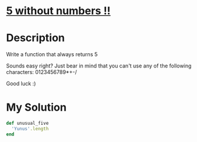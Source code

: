 # [5 without numbers !!](https://www.codewars.com/kata/59441520102eaa25260000bf)

# Description
Write a function that always returns 5

Sounds easy right? Just bear in mind that you can't use any of the following characters: 0123456789*+-/

Good luck :)

# My Solution
```ruby
def unusual_five
  'Yunus'.length
end  
```
